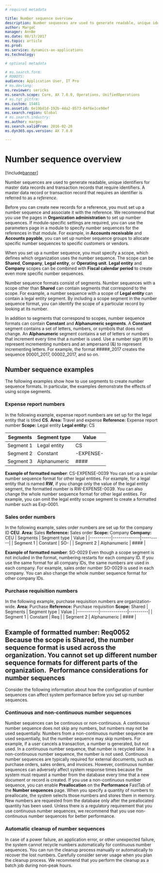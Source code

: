 ```yaml
---
# required metadata

title: Number sequence overview
description: Number sequences are used to generate readable, unique identifiers for master data records and transaction records that require identifiers.
author: MargoC
manager: AnnBe
ms.date: 08/17/2017
ms.topic: article
ms.prod: 
ms.service: dynamics-ax-applications
ms.technology: 

# optional metadata

# ms.search.form: 
# ROBOTS: 
audience: Application User, IT Pro
# ms.devlang: 
ms.reviewer: sericks
ms.search.scope: Core, AX 7.0.0, Operations, UnifiedOperations
# ms.tgt_pltfrm: 
ms.custom: 15461
ms.assetid: 6e19bd1d-192b-4da2-8573-84f6e1ce98ef
ms.search.region: Global
# ms.search.industry: 
ms.author: margoc
ms.search.validFrom: 2016-02-28
ms.dyn365.ops.version: AX 7.0.0

---
```


# Number sequence overview

[!include[banner](../includes/banner.md)]


Number sequences are used to generate readable, unique identifiers for master data records and transaction records that require identifiers. A master data record or transaction record that requires an identifier is referred to as a *reference*.

Before you can create new records for a reference, you must set up a number sequence and associate it with the reference. We recommend that you use the pages in **Organization administration** to set up number sequences. If module-specific settings are required, you can use the parameters page in a module to specify number sequences for the references in that module. For example, in **Accounts receivable** and **Accounts payable**, you can set up number sequence groups to allocate specific number sequences to specific customers or vendors. 

When you set up a number sequence, you must specify a scope, which defines which organization uses the number sequence. The scope can be **Shared**, **Company**, **Legal entity**, or **Operating unit**. **Legal entity** and **Company** scopes can be combined with **Fiscal calendar period** to create even more specific number sequences. 

Number sequence formats consist of segments. Number sequences with a scope other than **Shared** can contain segments that correspond to the scope. For example, a number sequence with a scope of **Legal entity** can contain a legal entity segment. By including a scope segment in the number sequence format, you can identify the scope of a particular record by looking at its number. 

In addition to segments that correspond to scopes, number sequence formats can contain **Constant** and **Alphanumeric segments**. A **Constant** segment contains a set of letters, numbers, or symbols that does not change. An **Alphanumeric** segment contains a set of letters or numbers that increment every time that a number is used. Use a number sign (\#) to represent incrementing numbers and an ampersand (&) to represent incrementing letters. For example, the format \#\#\#\#\#\_2017 creates the sequence 00001\_2017, 00002\_2017, and so on.

Number sequence examples
------------------------

The following examples show how to use segments to create number sequence formats. In particular, the examples demonstrate the effects of using scope segments.

### Expense report numbers

In the following example, expense report numbers are set up for the legal entity that is titled **CS**. 
**Area:** Travel and expense 
**Reference:** Expense report number 
**Scope:** Legal entity 
**Legal entity:** CS

| Segments  | Segment type | Value     |
|-----------|--------------|-----------|
| Segment 1 | Legal entity | CS        |
| Segment 2 | Constant     | -EXPENSE- |
| Segment 3 | Alphanumeric | \#\#\#\#  |

**Example of formatted number**: CS-EXPENSE-0039 You can set up a similar number sequence format for other legal entities. For example, for a legal entity that is named **RW**, if you change only the value of the legal entity segment, the formatted number is RW-EXPENSE-0039. You can also change the whole number sequence format for other legal entities. For example, you can omit the legal entity scope segment to create a formatted number such as Exp-0001.

### Sales order numbers

In the following example, sales order numbers are set up for the company ID **CEU**. **Area:** Sales **Reference:** Sales order **Scope:** Company **Company:** CEU
| Segments  | Segment type | Value    |
|-----------|--------------|----------|
| Segment 1 | Constant     | SO-      |
| Segment 2 | Alphanumeric | \#\#\#\# |

**Example of formatted number**: SO-0029 Even though a scope segment is not included in the format, numbering restarts for each company ID. If you use the same format for all company IDs, the same numbers are used in each company. For example, sales order number SO-0029 is used in each company. You can also change the whole number sequence format for other company IDs.

### Purchase requisition numbers

In the following example, purchase requisition numbers are organization-wide. **Area:** Purchase **Reference:** Purchase requisition **Scope:** Shared
| Segments  | Segment type | Value    |
|-----------|--------------|----------|
| Segment 1 | Constant     | Req      |
| Segment 2 | Alphanumeric | \#\#\#\# |

**Example of formatted number**: Req0052 Because the scope is **Shared**, the number sequence format is used across the organization. You cannot set up different number sequence formats for different parts of the organization. 
Performance considerations for number sequences
-----------------------------------------------

Consider the following information about how the configuration of number sequences can affect system performance before you set up number sequences.
### Continuous and non-continuous number sequences

Number sequences can be continuous or non-continuous. A continuous number sequence does not skip any numbers, but numbers may not be used sequentially. Numbers from a non-continuous number sequence are used sequentially, but the number sequence may skip numbers. For example, if a user cancels a transaction, a number is generated, but not used. In a continuous number sequence, that number is recycled later. In a non-continuous number sequence, the number is not used. Continuous number sequences are typically required for external documents, such as purchase orders, sales orders, and invoices. However, continuous number sequences can adversely affect system response times because the system must request a number from the database every time that a new document or record is created. If you use a non-continuous number sequence, you can enable **Preallocation** on the **Performance** FastTab of the **Number sequences** page. When you specify a quantity of numbers to preallocate, the system selects those numbers and stores them in memory. New numbers are requested from the database only after the preallocated quantity has been used. Unless there is a regulatory requirement that you use continuous number sequences, we recommend that you use non-continuous number sequences for better performance.

### Automatic cleanup of number sequences

In case of a power failure, an application error, or other unexpected failure, the system cannot recycle numbers automatically for continuous number sequences. You can run the cleanup process manually or automatically to recover the lost numbers. Carefully consider server usage when you plan the cleanup process. We recommend that you perform the cleanup as a batch job during non-peak hours.





